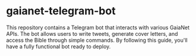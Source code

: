 # gaianet-telegram-bot
This repository contains a Telegram bot that interacts with various GaiaNet APIs. The bot allows users to write tweets, generate cover letters, and access the Bible through simple commands. By following this guide, you'll have a fully functional bot ready to deploy.
